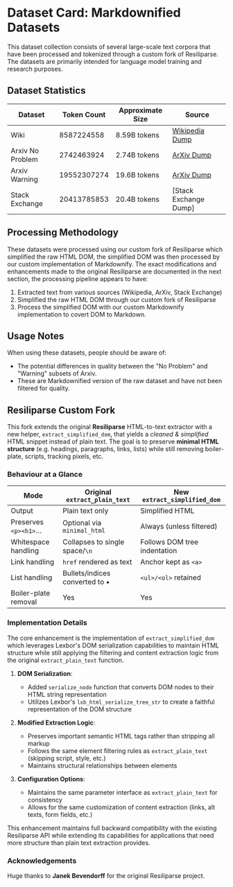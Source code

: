 # Dataset Card: Markdownified Datasets

This dataset collection consists of several large-scale text corpora that have been processed and tokenized through a custom fork of Resiliparse. The datasets are primarily intended for language model training and research purposes.

## Dataset Statistics

| Dataset | Token Count | Approximate Size | Source |
|---------|------------|------------------|--------|
| Wiki | 8587224558 | 8.59B tokens | [Wikipedia Dump](https://dumps.wikimedia.org/other/enterprise_html/runs/20241201/enwiki-NS0-20241201-ENTERPRISE-HTML.json.tar.gz) |
| Arxiv No Problem | 2742463924 | 2.74B tokens | [ArXiv Dump](https://sigmathling.kwarc.info/resources/ar5iv-dataset-2024/) |
| Arxiv Warning | 19552307274 | 19.6B tokens | [ArXiv Dump](https://sigmathling.kwarc.info/resources/ar5iv-dataset-2024/) |
| Stack Exchange | 20413785853 | 20.4B tokens | [Stack Exchange Dump] |

## Processing Methodology

These datasets were processed using our custom fork of Resiliparse which simplified the raw HTML DOM, the simplified DOM was then processed by our custom implementation of Markdownify. The exact modifications and enhancements made to the original Resiliparse are documented in the next section, the processing pipeline appears to have:

1. Extracted text from various sources (Wikipedia, ArXiv, Stack Exchange)
2. Simplified the raw HTML DOM through our custom fork of Resiliparse
3. Process the simplified DOM with our custom Markdownify implementation to covert DOM to Markdown.

## Usage Notes

When using these datasets, people should be aware of:
- The potential differences in quality between the "No Problem" and "Warning" subsets of Arxiv.
- These are Markdownified version of the raw dataset and have not been filtered for quality.

## Resiliparse Custom Fork

This fork extends the original **Resiliparse** HTML-to-text extractor with a new helper, `extract_simplified_dom`, that yields a _cleaned & simplified_ HTML snippet instead of plain text.  The goal is to preserve **minimal HTML structure** (e.g. headings, paragraphs, links, lists) while still removing boiler-plate, scripts, tracking pixels, etc.

### Behaviour at a Glance

| Mode                | Original `extract_plain_text` | New `extract_simplified_dom` |
|---------------------|--------------------------------|------------------------------|
|Output               |Plain text only                |Simplified HTML               |
|Preserves `<p><h1>`… |Optional via `minimal_html`     |Always (unless filtered)      |
|Whitespace handling  |Collapses to single space/`\n`  |Follows DOM tree indentation  |
|Link handling        |`href` rendered as text         |Anchor kept as `<a>`          |
|List handling        |Bullets/indices converted to •  |`<ul>/<ol>` retained          |
|Boiler-plate removal |Yes                             |Yes                           |

### Implementation Details

The core enhancement is the implementation of `extract_simplified_dom` which leverages Lexbor's DOM serialization capabilities to maintain HTML structure while still applying the filtering and content extraction logic from the original `extract_plain_text` function.

1. **DOM Serialization**:
   - Added `serialize_node` function that converts DOM nodes to their HTML string representation
   - Utilizes Lexbor's `lxb_html_serialize_tree_str` to create a faithful representation of the DOM structure

2. **Modified Extraction Logic**:
   - Preserves important semantic HTML tags rather than stripping all markup
   - Follows the same element filtering rules as `extract_plain_text` (skipping script, style, etc.)
   - Maintains structural relationships between elements

3. **Configuration Options**:
   - Maintains the same parameter interface as `extract_plain_text` for consistency
   - Allows for the same customization of content extraction (links, alt texts, form fields, etc.)

This enhancement maintains full backward compatibility with the existing Resiliparse API while extending its capabilities for applications that need more structure than plain text extraction provides.

### Acknowledgements

Huge thanks to **Janek Bevendorff** for the original Resiliparse project.
